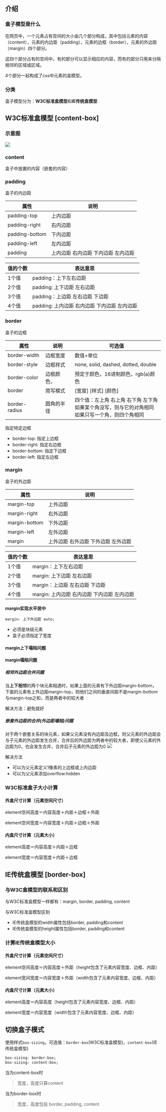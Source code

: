 ## 介绍

### 盒子模型是什么

在网页中，一个元素占有空间的大小由几个部分构成，其中包括元素的内容（content），元素的内边距（padding），元素的边框（border），元素的外边距（margin）四个部分。

这四个部分占有的空间中，有的部分可以显示相应的内容，而有的部分只用来分隔相邻的区域或区域。

4个部分一起构成了css中元素的盒模型。

### 分类

盒子模型分为：**W3C标准盒模型**和**IE传统盒模型**



## W3C标准盒模型 [content-box]

### 示意图

![](./images/image-20201012022324753.png)

### content

盒子中放置的内容（嵌套的内容）

### padding

盒子的内边距

| 属性           | 说明                                  |
| -------------- | ------------------------------------- |
| padding-top    | 上内边距                              |
| padding-right  | 右内边距                              |
| padding-bottom | 下内边距                              |
| padding-left   | 左内边距                              |
| padding        | 上内边距 右内边距  下内边距  左内边距 |

| 值的个数 | 表达意思                                     |
| -------- | -------------------------------------------- |
| 1个值    | padding：上下左右边距                        |
| 2个值    | padding: 上下边距 左右边距                   |
| 3个值    | padding：上边距 左右边距 下边距              |
| 4个值    | padding: 上内边距 右内边距 下内边距 左内边距 |

### border

盒子的边框

| 属性          | 说明       | 可选值                                                       |
| ------------- | ---------- | ------------------------------------------------------------ |
| border-width  | 边框宽度   | 数值+单位                                                    |
| border-style  | 边框样式   | none, solid, dashed, dotted, double                          |
| border-color  | 边框颜色， | 预定于颜色，16进制颜色，rgb(a)颜色                           |
| border        | 简写模式   | [宽度] [样式] [颜色]                                         |
| border-radius | 圆角的半径 | 四个值：左上角 右上角 右下角 左下角<br />如果某个角没写，则与它的对角相同<br />如果只写一个角，则四个角相同 |

指定特定边框

* border-top: 指定上边框
* border-right: 指定右边框
* border-bottom: 指定下边框
* border-left: 指定左边框

### margin

盒子的外边距

| 属性          | 说明                                  |
| ------------- | ------------------------------------- |
| margin-top    | 上外边距                              |
| margin-right  | 右外边距                              |
| margin-bottom | 下外边距                              |
| margin-left   | 左外边距                              |
| margin        | 上外边距 右外边距  下外边距  左外边距 |

| 值的个数 | 表达意思                                    |
| -------- | ------------------------------------------- |
| 1个值    | margin：上下左右边距                        |
| 2个值    | margin: 上下边距 左右边距                   |
| 3个值    | margin：上边距 左右边距 下边距              |
| 4个值    | margin: 上内边距 右内边距 下内边距 左内边距 |

#### margin实现水平居中

```css
margin: 上下外边距 auto;
```

* 必须是块级元素
* 盒子必须指定了宽度

#### margin上下塌陷问题

#### margin塌陷问题

##### 相邻外边距合并问题

当**上下相邻**的两个块元素相遇时，如果上面的元素有下外边距margin-bottom，下面的元素有上外边距margin-top，则他们之间的垂直间距不是margin-bottom与margin-top之和，而是两者中的较大者

解决方法：避免就好

##### 嵌套外边距的合并(外边距塌陷)问题

对于两个嵌套关系的块元素，如果父元素没有内边距及边框，则父元素的外边距会与子元素的外边距发生合并，合并后的外边距为两者中的较大者，即使父元素的外边距为0，也会发生合并，合并后子元素的外边距为0
![](./images/image-20201012022340527.png)

解决方法

* 可以为父元素定义1像素的上边框或上内边距
* 可以为父元素添加overflow:hidden

### W3C标准盒子大小计算

#### 外盒尺寸计算（元素空间尺寸）

element空间高度＝内容高度＋内距＋边框＋外距

element空间宽度＝内容宽度＋内距＋边框＋外距

#### 内盒尺寸计算（元素大小）

element高度＝内容高度＋内距＋边框

element宽度＝内容宽度＋内距＋边框



## IE传统盒模型 [border-box]

### 与W3C盒模型的联系和区别

与W3C标准盒模型一样都有：margin, border, padding, content

与W3C标准盒模型区别

* IE传统盒模型的width属性包括border, padding和content
* IE传统盒模型的height属性包括border, padding和content

### 计算IE传统盒模型大小

#### 外盒尺寸计算（元素空间尺寸）

element空间高度＝内容高度＋外距（height包含了元素内容宽度、边框、内距）

element宽间宽度＝内容宽度＋外距（width包含了元素内容宽度、边框、内距）

#### 内盒尺寸计算（元素大小）

element高度＝内容高度（height包含了元素内容宽度、边框、内距）

element宽度＝内容宽度（width包含了元素内容宽度、边框、内距）



## 切换盒子模式

使用样式`box-sizing`，可选值：`border-box`(W3C标准盒模型)，`content-box`(IE传统盒模型)

```css
box-sizing: border-box; 
box-sizing: content-box;
```

当为content-box时

> 宽度，高度只算content

当为border-box时

> 宽度，高度包括 border, padding, content
